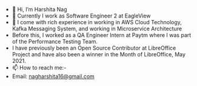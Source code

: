 - 👋 Hi, I’m Harshita Nag
- 👀 Currently I work as Software Engineer 2 at EagleView
- 💞️ I come with rich experience in working in AWS Cloud Technology, Kafka Messaging System, and working in Microservice Architecture
- Before this, I worked as a QA Engineer Intern at Paytm where I was part of the Performance Testing Team.
- I have previously been an Open Source Contributor at LibreOffice Project and have also been a winner in the Month of LibreOffice, May 2021.
- 📫 How to reach me:-
- Email: nagharshita16@gmail.com

<!---
sudoharshita16/sudoharshita16 is a ✨ special ✨ repository because its `README.md` (this file) appears on your GitHub profile.
You can click the Preview link to take a look at your changes.
--->
